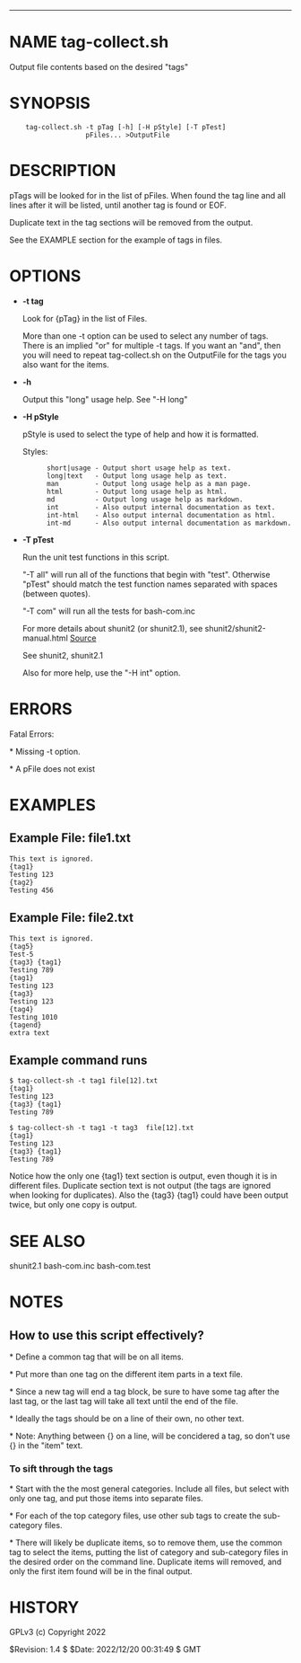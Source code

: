 <div>
    <hr/>
</div>

# NAME tag-collect.sh

Output file contents based on the desired "tags"

# SYNOPSIS

        tag-collect.sh -t pTag [-h] [-H pStyle] [-T pTest]
                       pFiles... >OutputFile

# DESCRIPTION

pTags will be looked for in the list of pFiles. When found the tag line
and all lines after it will be listed, until another tag is found or
EOF.

Duplicate text in the tag sections will be removed from the output.

See the EXAMPLE section for the example of tags in files.

# OPTIONS

- **-t tag**

    Look for {pTag} in the list of Files.

    More than one -t option can be used to select any number of
    tags. There is an implied "or" for multiple -t tags. If you want an
    "and", then you will need to repeat tag-collect.sh on the OutputFile
    for the tags you also want for the items.

- **-h**

    Output this "long" usage help. See "-H long"

- **-H pStyle**

    pStyle is used to select the type of help and how it is formatted.

    Styles:

            short|usage - Output short usage help as text.
            long|text   - Output long usage help as text.
            man         - Output long usage help as a man page.
            html        - Output long usage help as html.
            md          - Output long usage help as markdown.
            int         - Also output internal documentation as text.
            int-html    - Also output internal documentation as html.
            int-md      - Also output internal documentation as markdown.

- **-T pTest**

    Run the unit test functions in this script.

    "-T all" will run all of the functions that begin with "test".
    Otherwise "pTest" should match the test function names separated with
    spaces (between quotes).

    "-T com" will run all the tests for bash-com.inc

    For more details about shunit2 (or shunit2.1), see
    shunit2/shunit2-manual.html
    [Source](https://github.com/kward/shunit2)

    See shunit2, shunit2.1

    Also for more help, use the "-H int" option.

# ERRORS

Fatal Errors:

\* Missing -t option.

\* A pFile does not exist

# EXAMPLES

## Example File: file1.txt

    This text is ignored.
    {tag1}
    Testing 123
    {tag2}
    Testing 456
       

## Example File: file2.txt

    This text is ignored.
    {tag5}
    Test-5
    {tag3} {tag1}
    Testing 789
    {tag1}
    Testing 123
    {tag3}
    Testing 123
    {tag4}
    Testing 1010
    {tagend}
    extra text
    

## Example command runs

    $ tag-collect-sh -t tag1 file[12].txt
    {tag1}
    Testing 123
    {tag3} {tag1}
    Testing 789

    $ tag-collect-sh -t tag1 -t tag3  file[12].txt
    {tag1}
    Testing 123
    {tag3} {tag1}
    Testing 789

Notice how the only one {tag1} text section is output, even though it
is in different files. Duplicate section text is not output (the tags
are ignored when looking for duplicates). Also the {tag3} {tag1} could
have been output twice, but only one copy is output.

# SEE ALSO

shunit2.1
bash-com.inc
bash-com.test

# NOTES

## How to use this script effectively?

\* Define a common tag that will be on all items.

\* Put more than one tag on the different item parts in a text file.

\* Since a new tag will end a tag block, be sure to have some tag after
the last tag, or the last tag will take all text until the end of the
file.

\* Ideally the tags should be on a line of their own, no other text.

\* Note: Anything between {} on a line, will be concidered a tag, so
don't use {} in the "item" text.

### To sift through the tags

\* Start with the the most general categories. Include all files, but
select with only one tag, and put those items into separate files.

\* For each of the top category files, use other sub tags to create the
sub-category files.

\* There will likely be duplicate items, so to remove them, use the
common tag to select the items, putting the list of category and
sub-category files in the desired order on the command line. Duplicate
items will removed, and only the first item found will be in the final
output.

# HISTORY

GPLv3 (c) Copyright 2022

$Revision: 1.4 $ $Date: 2022/12/20 00:31:49 $ GMT 
